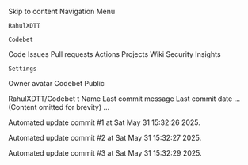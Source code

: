 Skip to content
Navigation Menu

    RahulXDTT

    Codebet

Code
Issues
Pull requests
Actions
Projects
Wiki
Security
Insights

    Settings

Owner avatar
Codebet
Public

RahulXDTT/Codebet
t
Name	Last commit message
	Last commit date
... (Content omitted for brevity) ...


Automated update commit #1 at Sat May 31 15:32:26 2025.

Automated update commit #2 at Sat May 31 15:32:27 2025.

Automated update commit #3 at Sat May 31 15:32:29 2025.
